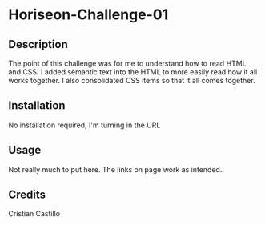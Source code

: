 # Horiseon-Challenge-01

## Description
The point of this challenge was for me to understand how to read HTML and CSS. I added semantic text into the HTML to more easily read how it all works together. I also consolidated CSS items so that it all comes together.

## Installation
No installation required, I'm turning in the URL

## Usage
Not really much to put here. The links on page work as intended.

## Credits
Cristian Castillo
